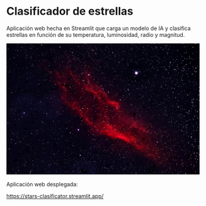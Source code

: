 # Clasificador de estrellas

Aplicación web hecha en Streamlit que carga un modelo de IA y clasifica estrellas en función de su temperatura, luminosidad, radio y magnitud.

<img src="img/fondo-estrellas.jpg" width="600">

Aplicación web desplegada:

https://stars-clasificator.streamlit.app/